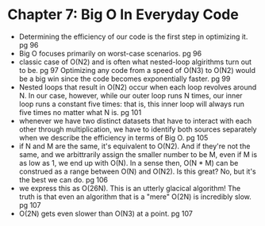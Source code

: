 # Chapter 7: Big O In Everyday Code

- Determining the efficiency of our code is the first step in optimizing it. pg 96
- Big O focuses primarily on worst-case scenarios. pg 96
- classic case of O(N2) and is often what nested-loop algirithms turn out to be. pg 97
Optimizing any code from a speed of O(N3) to O(N2) would be a big win since the code becomes exponentially faster. pg 99
- Nested loops that result in O(N2) occur when each loop revolves around N. In our case, however, while our outer loop runs N times, our inner loop runs a constant five times: that is, this inner loop will always run five times no matter what N is. pg 101
- whenever we have two distinct datasets that have to interact with each other through multiplication, we have to identify both sources separately when we describe the efficiency in terms of Big O. pg 105
- if N and M are the same, it's equivalent to O(N2). And if they're not the same, and we arbittrarily
assign the smaller number to be M, even if M is as low as 1, we end up with O(N). In a sense then, O(N * M)
can be construed as a range between O(N) and O(N2). Is this great? No, but it's the best we can do. pg 106
- we express this as O(26N). This is an utterly glacical algorithm! The truth is that even an algorithm that is a "mere" 
O(2N) is incredibly slow. pg 107
- O(2N) gets even slower than O(N3) at a point. pg 107
